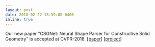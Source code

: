 ```yaml
---
layout: post
date: 2018-02-22 15:59:00-0400
inline: true
---
```

Our new paper "CSGNet: Neural Shape Parser for Constructive Solid Geometry" is accepted at CVPR-2018. [[paper](https://arxiv.org/abs/1712.08290)] [[project](https://github.com/Hippogriff/CSGNet)]
